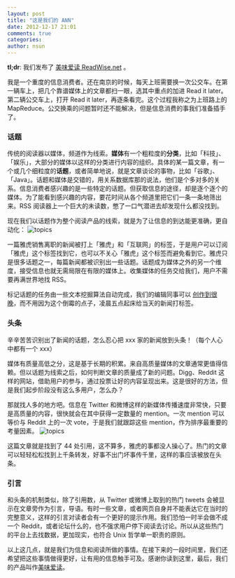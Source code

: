 ```yaml
---
layout: post
title: "这是我们的 ANN"
date: 2012-12-17 21:01
comments: true
categories:
author: nsun
---
```


**tl;dr**: 我们发布了 [美味爱读 ReadWise.net](http://readwise.net/) 。

我是一个重度的信息消费者。还在南京的时候，每天上班需要换一次公交车。在第一辆车上，把几个靠谱媒体上的文章都扫一眼，选其中重点的加进 Read it later。第二辆公交车上，打开 Read it later，再逐条看完。这个过程我称之为上班路上的 MapReduce。公交换乘的问题暂时还不能解决，但是信息消费的事我们准备插手了。

### 话题

传统的阅读器以媒体，频道作为线索。**媒体**有一个粗粒度的**分类**，比如「科技」、「娱乐」，大部分的媒体以这样的分类进行内容的组织。具体的某一篇文章，有一个或几个细粒度的**话题**，或者简单地说，就是文章谈论的事物，比如「谷歌」、「Java」。话题和媒体是交错的，用关系数据库那的说法，他们是个多对多的关系。信息消费者感兴趣的是一些特定的话题。但获取信息的途径，却是逐个逐个的媒体。为了能看到感兴趣的内容，要花时间从各个频道里把它们一条一条地筛出来。RSS 阅读器上一个巨大的未读数，憋了一口气潜进去却发现什么都没找到。

现在我们以话题作为整个阅读产品的线索，就是为了让信息的到达能更准确，更自动化：
![topics](http://i.imgur.com/zy5QR.png)

一篇雅虎销售离职的新闻被打上「雅虎」和「互联网」的标签，于是用户可以订阅「雅虎」这个标签找到它，也可以不关心「雅虎」这个标签而避免看到它。雅虎只是很多话题之一，每篇新闻都被识别出一些话题。话题成为媒体之外的另一个维度，接受信息也就无需局限在有限的媒体上。收集媒体的任务交给我们，用户不需要再满世界地找 RSS。

标记话题的任务由一些文本挖掘算法自动完成，我们的编辑同事可以 [创作到很晚](http://www.amazon.cn/%E9%9B%AA%E6%9C%88%E8%8A%B1%E6%97%B6%E6%9C%80%E5%BF%86%E5%90%9B-%E9%82%A3%E4%BA%9B%E9%9D%99%E5%AF%82%E5%A6%82%E6%96%AF%E7%9A%84%E7%BA%A2%E9%A2%9C-%E8%83%A1%E7%8B%BC%E6%8B%9C%E6%9C%88/dp/B007UXGF2C/ref=sr_1_1?ie=UTF8&qid=1355755802&sr=8-1)，而不用因为这个倒霉的点子，凌晨五点起床给当天的新闻打标签。

### 头条

辛辛苦苦识别出了新闻的话题，怎么忍心把 xxx 家的新闻放到头条！（每个人心中都有一个 xxx）

媒体有质量高低之分，这是基于长期的积累。来自高质量媒体的文章通常更值得信赖。但以话题为线索之后，如何判断文章的质量成了新的问题。Digg、Reddit 这样的网站，借助用户的参与，通过投票让好的内容呈现出来。这是很好的方法，但是我们起步阶段没有这么多用户，怎么办？

那就找人多的地方吧。信息在 Twitter 和微博这样的新媒体传播速度非常快，只要是高质量的内容，很快就会在其中获得一定数量的 mention。一次 mention 可以等价与 Reddit 上的一次 vote，于是我们就跟踪这些 mention，作为排序最重要的考量因素。
![topics](http://i.imgur.com/h069q.png)

这篇文章就是找到了 44 处引用，这不算多，雅虎的事都没人操心了。热门的文章可以轻轻松松找到上千条转发，好事不出门坏事传千里，这样的事应该被放在头条。

### 引言

和头条的机制类似，除了引用数，从 Twitter 或微博上取到的热门 tweets 会被显示在文章旁作为引言，导语。有时一些文章，或者网页自身并不能表达它在当时的完整意义，这样的引言对读者会有一个更好的提示作用。我们恐怕一时半会做不成一个 Reddit，或者论坛什么的，也不强求用户停下阅读去讨论。所以从这些热门的平台上去找数据，更加现实，也符合 Unix 哲学单一职责的原则。

以上这几点，就是我们为信息和阅读所做的事情。在接下来的一段时间里，我们还希望把这些事情做得更好，让有用的信息触手可及。感谢你读到这里，最后，我们的产品叫作[美味爱读](http://readwise.net)。

